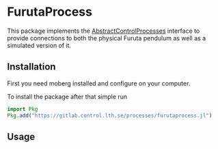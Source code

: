 # FurutaProcess

This package implements the [AbstractControlProcesses]() interface to provide connections to both the physical Furuta pendulum as well as a simulated version of it.

## Installation
First you need moberg installed and configure on your computer.

To install the package after that simple run
```julia
import Pkg
Pkg.add("https://gitlab.control.lth.se/processes/furutaprocess.jl")
```

## Usage
